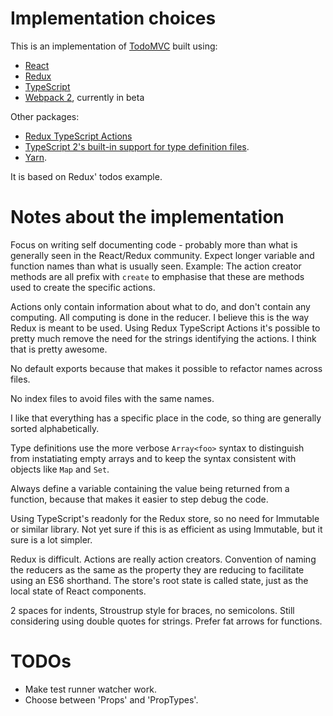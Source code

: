 # Implementation choices

This is an implementation of [TodoMVC](http://todomvc.com/) built using:

* [React](http://facebook.github.io/react/)
* [Redux](https://github.com/rackt/redux)
* [TypeScript](http://www.typescriptlang.org/)
* [Webpack 2](http://webpack.js.org/), currently in beta

Other packages:

* [Redux TypeScript Actions](https://github.com/aikoven/redux-typescript-actions)
* [TypeScript 2's built-in support for type definition files](https://blogs.msdn.microsoft.com/typescript/2016/06/15/the-future-of-declaration-files/).
* [Yarn](https://yarnpkg.com/).

It is based on Redux' todos example.

# Notes about the implementation

Focus on writing self documenting code - probably more than what is generally seen in the React/Redux community. Expect longer variable and function names than what is usually seen. Example: The action creator methods are all prefix with `create` to emphasise that these are methods used to create the specific actions.

Actions only contain information about what to do, and don't contain any computing. All computing is done in the reducer. I believe this is the way Redux is meant to be used. Using Redux TypeScript Actions it's possible to pretty much remove the need for the strings identifying the actions. I think that is pretty awesome.

No default exports because that makes it possible to refactor names across files.

No index files to avoid files with the same names.

I like that everything has a specific place in the code, so thing are generally sorted alphabetically.

Type definitions use the more verbose `Array<foo>` syntax to distinguish from instatiating empty arrays and to keep the syntax consistent with objects like `Map` and `Set`.

Always define a variable containing the value being returned from a function, because that makes it easier to step debug the code.

Using TypeScript's readonly for the Redux store, so no need for Immutable or similar library. Not yet sure if this is as efficient as using Immutable, but it sure is a lot simpler.

Redux is difficult. Actions are really action creators. Convention of naming the reducers as the same as the property they are reducing to facilitate using an ES6 shorthand. The store's root state is called state, just as the local state of React components.

2 spaces for indents, Stroustrup style for braces, no semicolons. Still considering using double quotes for strings. Prefer fat arrows for functions.

# TODOs

* Make test runner watcher work.
* Choose between 'Props' and 'PropTypes'.